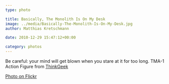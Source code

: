 ```yaml
---
type: photo

title: Basically, The Monolith Is On My Desk
image: ../media/Basically-The-Monolith-Is-On-My-Desk.jpg
author: Matthias Kretschmann

date: 2010-12-29 15:47:12+00:00

category: photos
---
```


Be careful: your mind will get blown when you stare at it for too long. TMA-1 Action Figure from [ThinkGeek](http://thinkgeek.com)

[Photo on Flickr](http://www.flickr.com/photos/krema/5342106230)
